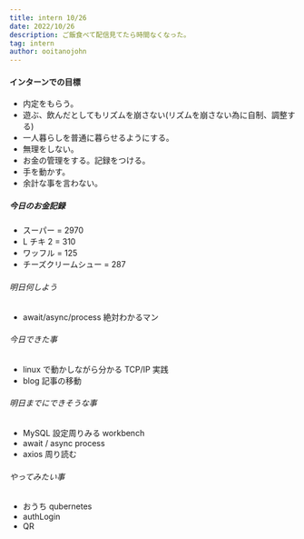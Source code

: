 ```yaml
---
title: intern 10/26
date: 2022/10/26
description: ご飯食べて配信見てたら時間なくなった。
tag: intern
author: ooitanojohn
---
```


#### インターンでの目標

- 内定をもらう。
- 遊ぶ、飲んだとしてもリズムを崩さない(リズムを崩さない為に自制、調整する)
- 一人暮らしを普通に暮らせるようにする。
- 無理をしない。
- お金の管理をする。記録をつける。
- 手を動かす。
- 余計な事を言わない。

##### 今日のお金記録

- スーパー = 2970
- L チキ 2 = 310
- ワッフル = 125
- チーズクリームシュー = 287

###### 明日何しよう

- await/async/process 絶対わかるマン

###### 今日できた事

- linux で動かしながら分かる TCP/IP 実践
- blog 記事の移動

###### 明日までにできそうな事

- MySQL 設定周りみる workbench
- await / async process
- axios 周り読む

###### やってみたい事

- おうち qubernetes
- authLogin
- QR
